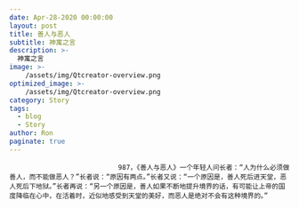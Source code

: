 ```yaml
---
date: Apr-28-2020 00:00:00
layout: post
title: 善人与恶人
subtitle: 神寓之言
description: >-
  神寓之言
image: >-
    /assets/img/Qtcreator-overview.png
optimized_image: >-
    /assets/img/Qtcreator-overview.png
category: Story
tags:
  - blog
  - Story
author: Ron
paginate: true
---
```


							　　987，《善人与恶人》一个年轻人问长者：“人为什么必须做善人，而不能做恶人？”长者说：“原因有两点。”长者又说：“一个原因是，善人死后进天堂，恶人死后下地狱。”长者再说：“另一个原因是，善人如果不断地提升境界的话，有可能让上帝的国度降临在心中，在活着时，近似地感受到天堂的美好，而恶人是绝对不会有这种境界的。”
							
							
						